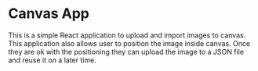 # Canvas App

This is a simple React application to upload and import images to canvas. This application also allows user to position the image inside canvas. Once they are ok with the positioning they can upload the image to a JSON file and reuse it on a later time.
